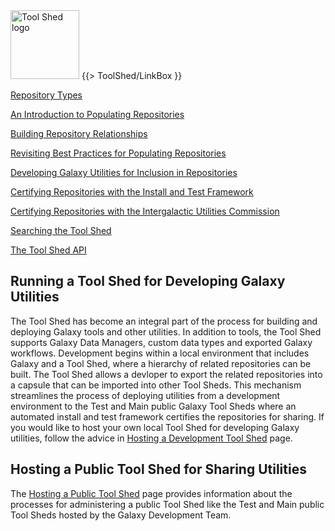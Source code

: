 <div class='right'> <a href='/src/ToolShed/index.md'><img src="/src/images/Logos/ToolShed.jpg" alt="Tool Shed logo" height="110px" /></a> {{> ToolShed/LinkBox }} </div>

[Repository Types](/src/RepositoryTypes/index.md)

[An Introduction to Populating Repositories](/src/ToolShedRepositoryContents/index.md)

[Building Repository Relationships](/src/DefiningRepositoryDependencies/index.md)

[Revisiting Best Practices for Populating Repositories](/src/RepositoryPopulationBestPractices2/index.md)

[Developing Galaxy Utilities for Inclusion in Repositories](/src/GalaxyUtilitiesInRepositories/index.md)

[Certifying Repositories with the Install and Test Framework](/src/ToolShed/InstallAndTestCertification/index.md)

[Certifying Repositories with the Intergalactic Utilities Commission](/src/ReviewingToolShedRepositories/index.md)

[Searching the Tool Shed](/src/SearchingTheToolShed/index.md)

[The Tool Shed API](/src/ToolShedApi/index.md)

## Running a Tool Shed for Developing Galaxy Utilities

The Tool Shed has become an integral part of the process for building and deploying Galaxy tools and other utilities.  In addition to tools, the Tool Shed supports Galaxy Data Managers, custom data types and exported Galaxy workflows.  Development begins within a local environment that includes Galaxy and a Tool Shed, where a hierarchy of related repositories can be built.  The Tool Shed allows a devloper to export the related repositories into a capsule that can be imported into other Tool Sheds.  This mechanism streamlines the process of deploying utilities from a development environment to the Test and Main public Galaxy Tool Sheds where an automated install and test framework certifies the repositories for sharing.  If you would like to host your own local Tool Shed for developing Galaxy utilities, follow the advice in [Hosting a Development Tool Shed](/src/ToolShed/HostingALocalDevelopmentToolShed/index.md) page.

## Hosting a Public Tool Shed for Sharing Utilities

The [Hosting a Public Tool Shed](/src/ToolShed/HostingALocalToolShed/index.md) page provides information about the processes for administering a public Tool Shed like the Test and Main public Tool Sheds hosted by the Galaxy Development Team.  

